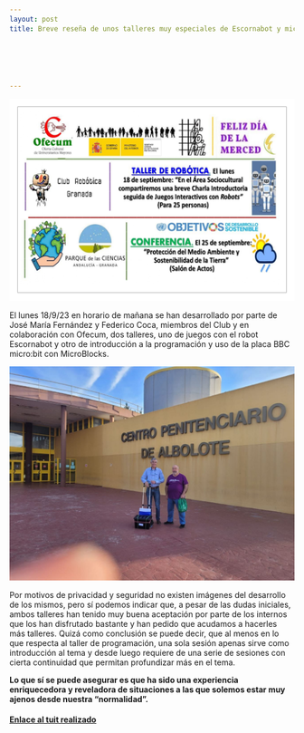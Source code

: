 ```yaml
---
layout: post
title: Breve reseña de unos talleres muy especiales de Escornabot y micro:bit con MicroBlocks en Centro Penitenciario de Albolote, Granada





---
```


<center>
  
<img src="/images/CARTEL_18_9_2023.jpg" width="600" />

</center>

El lunes 18/9/23 en horario de mañana se han desarrollado por parte de José María Fernández y Federico Coca, miembros del Club y en colaboración con Ofecum, dos talleres, 
uno de juegos con el robot Escornabot y otro de introducción a la programación y uso de la placa BBC micro:bit con MicroBlocks.

<center>
  
<img src="/images/Foto_entrada_18_9_23.jpeg" width="600" />

</center>

Por motivos de privacidad y seguridad no existen imágenes del desarrollo de los mismos, pero sí podemos indicar que, a pesar de las dudas iniciales, ambos talleres han 
tenido muy buena aceptación por parte de los internos que los han disfrutado bastante y han pedido que acudamos a hacerles más talleres. Quizá como conclusión se puede 
decir, que al menos en lo que respecta al taller de programación, una sola sesión apenas sirve como introducción al tema y desde luego requiere de una serie de sesiones 
con cierta continuidad que permitan profundizar más en el tema.

**Lo que sí se puede asegurar es que ha sido una experiencia enriquecedora y reveladora de situaciones a las que solemos estar muy ajenos desde nuestra “normalidad”.**

#### [Enlace al tuit realizado](https://x.com/clubroboticagra/status/1703816694337065300?s=20)

